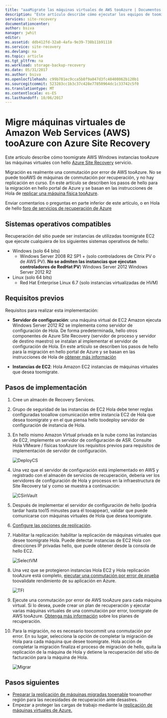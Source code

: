 ```yaml
---
title: "aaaMigrate las máquinas virtuales de AWS tooAzure | Documentos de Microsoft"
description: "Este artículo describe cómo ejecutar los equipos de toomigrate virtual en tooAzure de Amazon Web Services (AWS) con Azure Site Recovery."
services: site-recovery
documentationcenter: 
author: bsiva
manager: jwhit
editor: 
ms.assetid: ddb412fd-32a8-4afa-9e39-738b11b91118
ms.service: site-recovery
ms.devlang: na
ms.topic: article
ms.tgt_pltfrm: na
ms.workload: storage-backup-recovery
ms.date: 05/31/2017
ms.author: bsiva
ms.openlocfilehash: c99b781ec9cca5b8f9a847d3fc48408062b120b1
ms.sourcegitcommit: 523283cc1b3c37c428e77850964dc1c33742c5f0
ms.translationtype: MT
ms.contentlocale: es-ES
ms.lasthandoff: 10/06/2017
---
```

# <a name="migrate-virtual-machines-in-amazon-web-services-aws-tooazure-with-azure-site-recovery"></a>Migre máquinas virtuales de Amazon Web Services (AWS) tooAzure con Azure Site Recovery

Este artículo describe cómo toomigrate AWS Windows instancias tooAzure las máquinas virtuales con hello [Azure Site Recovery](site-recovery-overview.md) servicio.

Migración es realmente una conmutación por error de AWS tooAzure. No se puede tooAWS de máquinas de conmutación por recuperación, y no hay replicación en curso. En este artículo se describen los pasos de hello para la migración en hello portal de Azure y se basan en las instrucciones de Hola de [replicar una máquina física tooAzure](site-recovery-vmware-to-azure.md).

Enviar comentarios o preguntas en parte inferior de este artículo, o en Hola de hello [foro de servicios de recuperación de Azure](https://social.msdn.microsoft.com/forums/azure/home?forum=hypervrecovmgr)

## <a name="supported-operating-systems"></a>Sistemas operativos compatibles

Recuperación del sitio puede ser instancias de utilizadas toomigrate EC2 que ejecute cualquiera de los siguientes sistemas operativos de hello:

- Windows (solo 64 bits)
    - Windows Server 2008 R2 SP1 + (solo controladores de Citrix PV o de AWS PV). **No se admiten las instancias que ejecutan controladores de RedHat PV**) Windows Server 2012 Windows Server 2012 R2
- Linux (solo 64 bits)
    - Red Hat Enterprise Linux 6.7 (solo instancias virtualizadas de HVM)

## <a name="prerequisites"></a>Requisitos previos

Requisitos para realizar esta implementación:

* **Servidor de configuración**: una máquina virtual de EC2 Amazon ejecuta Windows Server 2012 R2 se implementa como servidor de configuración de Hola. De forma predeterminada, hello otros componentes de Azure Site Recovery (servidor de proceso y servidor de destino maestro) se instalan al implementar el servidor de configuración de Hola. En este artículo se describen los pasos de hello para la migración en hello portal de Azure y se basan en las instrucciones de Hola de [obtener más información](site-recovery-components.md)

* **Instancias de EC2**: Hola Amazon EC2 instancias de máquinas virtuales que desea toomigrate.

## <a name="deployment-steps"></a>Pasos de implementación

1. Cree un almacén de Recovery Services.
2. Grupo de seguridad de las instancias de EC2 Hola debe tener reglas configuradas tooallow comunicación entre instancia EC2 de Hola que desea toomigrate y en el que piensa hello toodeploy servidor de configuración de instancia de Hola.

3. En hello mismo Amazon Virtual privada en la nube como las instancias de EC2, implemente un servidor de configuración de ASR. Consulte Hola VMware / físicas tooAzure los requisitos previos para requisitos de implementación de servidor de configuración.

    ![DeployCS](./media/site-recovery-migrate-aws-to-azure/migration_pic2.png)

4.  Una vez que el servidor de configuración está implementado en AWS y registrado con el almacén de servicios de recuperación, debería ver los servidores de configuración de Hola y procesos en la infraestructura de Site Recovery tal y como se muestra a continuación:

    ![CSinVault](./media/site-recovery-migrate-aws-to-azure/migration_pic3.png)

5. Después de implementar el servidor de configuración de hello (podría tardar hasta too15 minustes para él tooappear), validar que puede comunicarse con máquinas virtuales de Hola que desea toomigrate.

6. [Configure las opciones de replicación](site-recovery-setup-replication-settings-vmware.md).

7. Habilitar la replicación: habilitar la replicación de máquinas virtuales que desee toomigrate Hola. Puede detectar instancias de EC2 Hola con direcciones IP privadas hello, que puede obtener desde la consola de hello EC2.

    ![SelectVM](./media/site-recovery-migrate-aws-to-azure/migration_pic4.png)

8. Una vez que se protegieron instancias Hola EC2 y Hola replicación tooAzure está completo, [ejecutar una conmutación por error de prueba](site-recovery-test-failover-to-azure.md) toovalidate rendimiento de su aplicación en Azure.

    ![TFI](./media/site-recovery-migrate-aws-to-azure/migration_pic5.png)

9. Ejecute una conmutación por error de AWS tooAzure para cada máquina virtual. Si lo desea, puede crear un plan de recuperación y ejecutar varias máquinas virtuales de una conmutación por error, toomigrate de AWS tooAzure. [Obtenga más información](site-recovery-create-recovery-plans.md) sobre los planes de recuperación.

10. Para la migración, no es necesario toocommit una conmutación por error. En su lugar, selecciona la opción de completar la migración de Hola para cada máquina que desee toomigrate. Hola acción de completar la migración finaliza el proceso de migración de hello, quita la replicación de la máquina de Hola y detiene la recuperación del sitio de facturación para la máquina de Hola.

    ![Migrar](./media/site-recovery-migrate-aws-to-azure/migration_pic6.png)

## <a name="next-steps"></a>Pasos siguientes

- [Preparar la replicación de máquinas migradas tooenable](site-recovery-azure-to-azure-after-migration.md) tooanother región para las necesidades de recuperación ante desastres.
- Empezar a proteger las cargas de trabajo mediante la [replicación de máquinas virtuales de Azure.](site-recovery-azure-to-azure.md)
